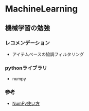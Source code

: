 # MachineLearning

## 機械学習の勉強

### レコメンデーション
- アイテムベースの協調フィルタリング

### pythonライブラリ
- numpy

### 参考
- [NumPy使い方](http://goo.gl/iJw6Jk)
